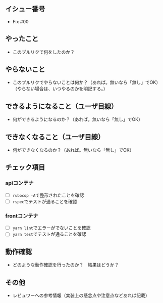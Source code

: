 ## イシュー番号
* Fix #00

## やったこと
* このプルリクで何をしたのか？

## やらないこと
* このプルリクでやらないことは何か？（あれば。無いなら「無し」でOK）（やらない場合は、いつやるのかを明記する。）

## できるようになること（ユーザ目線）
* 何ができるようになるのか？（あれば。無いなら「無し」でOK）

## できなくなること（ユーザ目線）
* 何ができなくなるのか？（あれば。無いなら「無し」でOK）

## チェック項目
### apiコンテナ
 - [ ] `rubocop -A`で整形されたことを確認
 - [ ] `rspec`でテストが通ることを確認
### frontコンテナ
 - [ ] `yarn lint`でエラーがでないことを確認
 - [ ] `yarn test`でテストが通ることを確認

## 動作確認
* どのような動作確認を行ったのか？　結果はどうか？

## その他
* レビュワーへの参考情報（実装上の懸念点や注意点などあれば記載）
